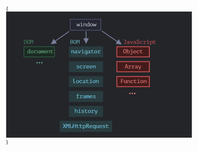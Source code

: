 (![alt text](https://github.com/DeepanshuNegi123/JSCODE/blob/9d95063d622805b9e39b3daa9c561a15ef400972/Screenshot%202025-01-31%20102658.png))
